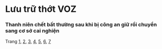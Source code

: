 # Lưu trữ thớt VOZ

### Thanh niên chết bất thường sau khi bị công an giữ rồi chuyển sang cơ sở cai nghiện
Trang [1](https://archive.ph/YjjAQ), [2](https://archive.ph/JOLLF), [3](https://archive.ph/DZ0zu), [4](https://archive.ph/bYC4o), [5](https://archive.ph/qzTd6), [6](https://archive.ph/zr3SB), [7](https://archive.ph/MpcSU)
